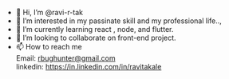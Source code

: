 - 👋 Hi, I’m @ravi-r-tak
- 👀 I’m interested in my passinate skill and my professional life..,
- 🌱 I’m currently learning  react , node, and flutter.
- 💞️ I’m looking to collaborate on front-end project.
- 📫 How to reach me <br>
  Email: rbughunter@gmail.com <br>
  linkedin: https://in.linkedin.com/in/ravitakale 

<!---
ravi-r-tak/ravi-r-tak is a ✨ special ✨ repository because its `README.md` (this file) appears on your GitHub profile.
You can click the Preview link to take a look at your changes.
--->
